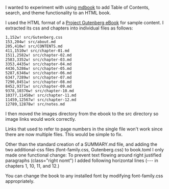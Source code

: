 I wanted to experiment with using [mdbook](https://github.com/rust-lang/mdBook)
to add Table of Contents, search, and theme functionality to an HTML book.

I used the HTML format of a 
[Project Gutenberg eBook](https://www.gutenberg.org/ebooks/48320)
for sample content. I extracted its css and chapters into individual files as
follows:

```
1,152w! src/Gutenberg.css
153,204w! src/about.md
205,410w! src/CONTENTS.md
411,1510w! src/chapter-01.md
1511,2582w! src/chapter-02.md
2583,3352w! src/chapter-03.md
3353,4435w! src/chapter-04.md
4436,5286w! src/chapter-05.md
5287,6346w! src/chapter-06.md
6347,7289w! src/chapter-07.md
7290,8451w! src/chapter-08.md
8452,9371w! src/chapter-09.md
9378,10376w! src/chapter-10.md
10377,11458w! src/chapter-11.md
11459,12567w! src/chapter-12.md
12789,12878w! src/notes.md
```
I then moved the images directory from the ebook to the src directory so
image links would work correctly.

Links that used to refer to page numbers in the single file won't work
since there are now multiple files. This would be simple to fix.

Other than the standard creation of a SUMMARY.md file, and adding the two
additional-css files (font-family.css, Gutenberg.css) to book.toml
I only made one functional change:
To prevent text flowing around right justified paragraphs (class="right nomt")
I added following horizontal lines (--- in chapters 1, 10, 11, and 12.)

You can change the book to any installed font by modifying font-family.css
appropriately.
